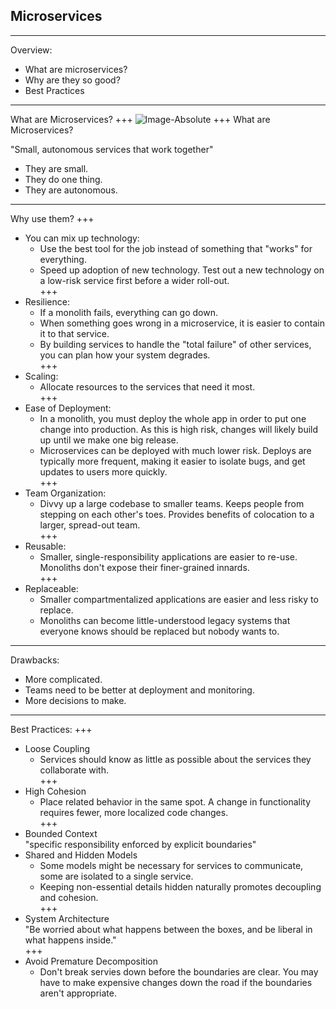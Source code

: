 ## Microservices

---
Overview:<br>
- What are microservices?<br>
- Why are they so good?<br>
- Best Practices<br>

---
What are Microservices?
+++
![Image-Absolute](https://help.mypurecloud.com/wp-content/uploads/2016/02/mono-vs-micro.png)
+++
What are Microservices?

"Small, autonomous services  that work together"<br>

- They are small.<br>
- They do one thing.<br>
- They are autonomous.<br>

---
Why use them?
+++
- You can mix up technology:<br>
  - Use the best tool for the job instead of something that "works" for everything.<br>
  - Speed up adoption of new technology. Test out a new technology on a low-risk service first before a wider roll-out.<br>
+++
- Resilience:<br>
  - If a monolith fails, everything can go down.<br>
  - When something goes wrong in a microservice, it is easier to contain it to that service.<br>
  - By building services to handle the "total failure" of other services, you can plan how your system degrades.<br>
+++
- Scaling:<br>
  - Allocate resources to the services that need it most.<br>
+++
- Ease of Deployment:<br>
  - In a monolith, you must deploy the whole app in order to put one change into production. As this is high risk, changes will likely build up until we make one big release.<br>
  - Microservices can be deployed with much lower risk. Deploys are typically more frequent, making it easier to isolate bugs, and get updates to users more quickly.<br>
+++
- Team Organization:<br>
  - Divvy up a large codebase to smaller teams. Keeps people from stepping on each other's toes. Provides benefits of colocation to a larger, spread-out team.<br>
+++
- Reusable:<br>
  - Smaller, single-responsibility applications are easier to re-use. Monoliths don't expose their finer-grained innards.<br>
+++
- Replaceable:<br>
  - Smaller compartmentalized applications are easier and less risky to replace.<br>
  - Monoliths can become little-understood legacy systems that everyone knows should be replaced but nobody wants to.<br>
      
---
Drawbacks:
  - More complicated. 
  - Teams need to be better at deployment and monitoring.
  - More decisions to make.

---
Best Practices:
+++
- Loose Coupling<br>
  - Services should know as little as possible about the services they collaborate with.<br>
+++
- High Cohesion<br>
  - Place related behavior in the same spot. A change in functionality requires fewer, more localized code changes.<br>
+++
- Bounded Context<br>
  "specific responsibility enforced by explicit boundaries"<br>
- Shared and Hidden Models<br>
  - Some models might be necessary for services to communicate, some are isolated to a single service.<br>
  - Keeping non-essential details hidden naturally promotes decoupling and cohesion.<br>
+++
- System Architecture<br>
  "Be worried about what happens between the boxes, and be liberal in what happens inside."<br>
+++
- Avoid Premature Decomposition<br>
   - Don't break servies down before the boundaries are clear. You may have to make expensive changes down the road if the boundaries aren't appropriate.<br>
